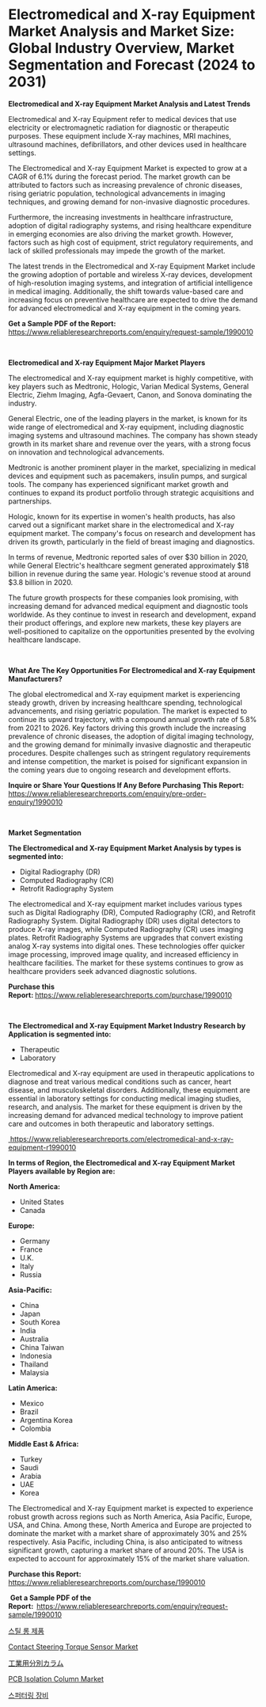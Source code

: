 <p><h1>Electromedical and X-ray Equipment Market Analysis and Market Size: Global Industry Overview, Market Segmentation and Forecast (2024 to 2031)</h1></p><p><strong>Electromedical and X-ray Equipment Market Analysis and Latest Trends</strong></p>
<p><p>Electromedical and X-ray Equipment refer to medical devices that use electricity or electromagnetic radiation for diagnostic or therapeutic purposes. These equipment include X-ray machines, MRI machines, ultrasound machines, defibrillators, and other devices used in healthcare settings.</p><p>The Electromedical and X-ray Equipment Market is expected to grow at a CAGR of 6.1% during the forecast period. The market growth can be attributed to factors such as increasing prevalence of chronic diseases, rising geriatric population, technological advancements in imaging techniques, and growing demand for non-invasive diagnostic procedures.</p><p>Furthermore, the increasing investments in healthcare infrastructure, adoption of digital radiography systems, and rising healthcare expenditure in emerging economies are also driving the market growth. However, factors such as high cost of equipment, strict regulatory requirements, and lack of skilled professionals may impede the growth of the market.</p><p>The latest trends in the Electromedical and X-ray Equipment Market include the growing adoption of portable and wireless X-ray devices, development of high-resolution imaging systems, and integration of artificial intelligence in medical imaging. Additionally, the shift towards value-based care and increasing focus on preventive healthcare are expected to drive the demand for advanced electromedical and X-ray equipment in the coming years.</p></p>
<p><strong>Get a Sample PDF of the Report:&nbsp;</strong> <a href="https://www.reliableresearchreports.com/enquiry/request-sample/1990010">https://www.reliableresearchreports.com/enquiry/request-sample/1990010</a></p>
<p>&nbsp;</p>
<p><strong>Electromedical and X-ray Equipment Major Market Players</strong></p>
<p><p>The electromedical and X-ray equipment market is highly competitive, with key players such as Medtronic, Hologic, Varian Medical Systems, General Electric, Ziehm Imaging, Agfa-Gevaert, Canon, and Sonova dominating the industry.</p><p>General Electric, one of the leading players in the market, is known for its wide range of electromedical and X-ray equipment, including diagnostic imaging systems and ultrasound machines. The company has shown steady growth in its market share and revenue over the years, with a strong focus on innovation and technological advancements.</p><p>Medtronic is another prominent player in the market, specializing in medical devices and equipment such as pacemakers, insulin pumps, and surgical tools. The company has experienced significant market growth and continues to expand its product portfolio through strategic acquisitions and partnerships.</p><p>Hologic, known for its expertise in women's health products, has also carved out a significant market share in the electromedical and X-ray equipment market. The company's focus on research and development has driven its growth, particularly in the field of breast imaging and diagnostics.</p><p>In terms of revenue, Medtronic reported sales of over $30 billion in 2020, while General Electric's healthcare segment generated approximately $18 billion in revenue during the same year. Hologic's revenue stood at around $3.8 billion in 2020.</p><p>The future growth prospects for these companies look promising, with increasing demand for advanced medical equipment and diagnostic tools worldwide. As they continue to invest in research and development, expand their product offerings, and explore new markets, these key players are well-positioned to capitalize on the opportunities presented by the evolving healthcare landscape.</p></p>
<p>&nbsp;</p>
<p><strong>What Are The Key Opportunities For Electromedical and X-ray Equipment Manufacturers?</strong></p>
<p><p>The global electromedical and X-ray equipment market is experiencing steady growth, driven by increasing healthcare spending, technological advancements, and rising geriatric population. The market is expected to continue its upward trajectory, with a compound annual growth rate of 5.8% from 2021 to 2026. Key factors driving this growth include the increasing prevalence of chronic diseases, the adoption of digital imaging technology, and the growing demand for minimally invasive diagnostic and therapeutic procedures. Despite challenges such as stringent regulatory requirements and intense competition, the market is poised for significant expansion in the coming years due to ongoing research and development efforts.</p></p>
<p><strong>Inquire or Share Your Questions If Any Before Purchasing This Report:</strong> <a href="https://www.reliableresearchreports.com/enquiry/pre-order-enquiry/1990010">https://www.reliableresearchreports.com/enquiry/pre-order-enquiry/1990010</a></p>
<p>&nbsp;</p>
<p><strong>Market Segmentation</strong></p>
<p><strong>The Electromedical and X-ray Equipment Market Analysis by types is segmented into:</strong></p>
<p><ul><li>Digital Radiography (DR)</li><li>Computed Radiography (CR)</li><li>Retrofit Radiography System</li></ul></p>
<p><p>The electromedical and X-ray equipment market includes various types such as Digital Radiography (DR), Computed Radiography (CR), and Retrofit Radiography System. Digital Radiography (DR) uses digital detectors to produce X-ray images, while Computed Radiography (CR) uses imaging plates. Retrofit Radiography Systems are upgrades that convert existing analog X-ray systems into digital ones. These technologies offer quicker image processing, improved image quality, and increased efficiency in healthcare facilities. The market for these systems continues to grow as healthcare providers seek advanced diagnostic solutions.</p></p>
<p><strong>Purchase this Report:&nbsp;</strong><a href="https://www.reliableresearchreports.com/purchase/1990010">https://www.reliableresearchreports.com/purchase/1990010</a></p>
<p>&nbsp;</p>
<p><strong>The Electromedical and X-ray Equipment Market Industry Research by Application is segmented into:</strong></p>
<p><ul><li>Therapeutic</li><li>Laboratory</li></ul></p>
<p><p>Electromedical and X-ray equipment are used in therapeutic applications to diagnose and treat various medical conditions such as cancer, heart disease, and musculoskeletal disorders. Additionally, these equipment are essential in laboratory settings for conducting medical imaging studies, research, and analysis. The market for these equipment is driven by the increasing demand for advanced medical technology to improve patient care and outcomes in both therapeutic and laboratory settings.</p></p>
<p><a href="https://www.reliableresearchreports.com/electromedical-and-x-ray-equipment-r1990010">&nbsp;https://www.reliableresearchreports.com/electromedical-and-x-ray-equipment-r1990010</a></p>
<p><strong>In terms of Region, the Electromedical and X-ray Equipment Market Players available by Region are:</strong></p>
<p>
    <p> <strong> North America: </strong>
        <ul>
            <li>United States</li>
            <li>Canada</li>
        </ul>
        </p> 
    <p> <strong> Europe: </strong>
        <ul>
            <li>Germany</li>
            <li>France</li>
            <li>U.K.</li>
            <li>Italy</li>
            <li>Russia</li>
        </ul>
        </p> 
    <p> <strong> Asia-Pacific: </strong>
        <ul>
            <li>China</li>
            <li>Japan</li>
            <li>South Korea</li>
            <li>India</li>
            <li>Australia</li>
            <li>China Taiwan</li>
            <li>Indonesia</li>
            <li>Thailand</li>
            <li>Malaysia</li>
        </ul>
        </p> 
    <p> <strong> Latin America: </strong>
        <ul>
            <li>Mexico</li>
            <li>Brazil</li>
            <li>Argentina Korea</li>
            <li>Colombia</li>
        </ul>
        </p> 
    <p> <strong> Middle East & Africa: </strong>
        <ul>
            <li>Turkey</li>
            <li>Saudi</li>
            <li>Arabia</li>
            <li>UAE</li>
            <li>Korea</li>
        </ul>
    </p>
    </p>
<p><p>The Electromedical and X-ray Equipment market is expected to experience robust growth across regions such as North America, Asia Pacific, Europe, USA, and China. Among these, North America and Europe are projected to dominate the market with a market share of approximately 30% and 25% respectively. Asia Pacific, including China, is also anticipated to witness significant growth, capturing a market share of around 20%. The USA is expected to account for approximately 15% of the market share valuation.</p></p>
<p><strong>Purchase this Report: </strong><a href="https://www.reliableresearchreports.com/purchase/1990010">https://www.reliableresearchreports.com/purchase/1990010</a></p>
<p>&nbsp;<strong>Get a Sample PDF of the Report:&nbsp;&nbsp;</strong><a href="https://www.reliableresearchreports.com/enquiry/request-sample/1990010">https://www.reliableresearchreports.com/enquiry/request-sample/1990010</a></p>
<p><strong></strong></p>
<p><p><a href="https://medium.com/@guyeichert86/%EA%B0%95%EC%B2%A0-%EC%9E%A5%ED%92%88-%EC%8B%9C%EC%9E%A5-%EA%B7%9C%EB%AA%A8%EB%8A%94-%EA%B8%80%EB%A1%9C%EB%B2%8C-%EC%82%B0%EC%97%85%EC%97%90%EC%84%9C-%EA%B0%80%EC%9E%A5-%EC%A2%8B%EC%9D%80-%EB%A7%88%EC%BC%80%ED%8C%85-%EC%B1%84%EB%84%90%EC%9D%84-%EB%B3%B4%EC%97%AC%EC%A4%8D%EB%8B%88%EB%8B%A4-71484e62083c">스틸 롱 제품</a></p><p><a href="https://www.linkedin.com/pulse/contact-steering-torque-sensor-market-trends-analysis-forecasted-kggze">Contact Steering Torque Sensor Market</a></p><p><a href="https://medium.com/@peterpatel626/%E7%94%A3%E6%A5%AD%E7%94%A8%E5%88%86%E7%95%99%E5%A1%94%E5%B8%82%E5%A0%B4%E8%A6%8F%E6%A8%A1-%E5%B8%82%E5%A0%B4%E5%8B%95%E5%90%91%E3%81%A8%E5%B8%82%E5%A0%B4%E4%BA%88%E6%B8%AC-2024%E5%B9%B4%E3%81%8B%E3%82%892031%E5%B9%B4%E3%81%BE%E3%81%A7-0d62f318006c">工業用分別カラム</a></p><p><a href="https://www.linkedin.com/pulse/pcb-isolation-column-market-trends-forecast-competitive-ju7ge">PCB Isolation Column Market</a></p><p><a href="https://medium.com/@jaceykeebler/%EC%8A%A4%ED%8D%BC%ED%84%B0%EB%A7%81-%EC%9E%A5%EB%B9%84-%EC%8B%9C%EC%9E%A5-%EA%B2%BD%EC%9F%81-%EB%B6%84%EC%84%9D-%EC%8B%9C%EC%9E%A5-%EB%8F%99%ED%96%A5-%EB%B0%8F-2031%EB%85%84%EA%B9%8C%EC%A7%80%EC%9D%98-%EC%98%88%EC%B8%A1-eb605efaaff1">스퍼터링 장비</a></p></p>